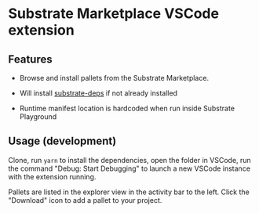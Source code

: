 # Substrate Marketplace VSCode extension

## Features

* Browse and install pallets from the Substrate Marketplace.

* Will install [substrate-deps](https://github.com/paritytech/substrate-deps) if not already installed

* Runtime manifest location is hardcoded when run inside Substrate Playground

## Usage (development)

Clone, run `yarn` to install the dependencies, open the folder in VSCode, run the command "Debug: Start Debugging" to launch a new VSCode instance with the extension running.

Pallets are listed in the explorer view in the activity bar to the left. Click the "Download" icon to add a pallet to your project.